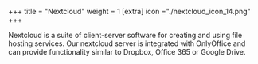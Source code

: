 +++
title = "Nextcloud"
weight = 1
[extra]
icon ="./nextcloud_icon_14.png"
+++

Nextcloud is a suite of client-server software for creating and using file
hosting services. Our nextcloud server is integrated with OnlyOffice and can
provide functionality similar to Dropbox, Office 365 or Google Drive.

